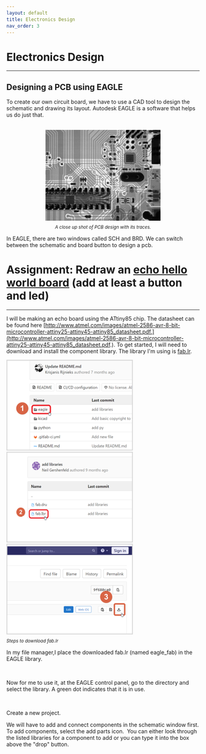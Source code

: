 ```yaml
---
layout: default
title: Electronics Design
nav_order: 3
---
```


# Electronics Design
---
## Designing a PCB using EAGLE

To create our own circuit board, we have to use a CAD tool to design the schematic and drawing its layout. Autodesk EAGLE is a software that helps us do just that. 

<br>
<center><img src="https://github.com/aloethere/EP1001/blob/gh-pages/images/pcb%20schematic.jfif?raw=true" width="300"/>
<br>
<sub><em>A close up shot of PCB design with its traces.</em></sub></center>

In EAGLE, there are two windows called SCH and BRD. We can switch between the schematic and board button to design a pcb.<img src="">  

# Assignment: Redraw an [echo hello world board](http://academy.cba.mit.edu/classes/embedded_programming/index.html#echo) (add at least a button and led)
---

I will be making an echo board using the ATtiny85 chip. The datasheet can be found here [http://www.atmel.com/images/atmel-2586-avr-8-bit-microcontroller-attiny25-attiny45-attiny85_datasheet.pdf.](http://www.atmel.com/images/atmel-2586-avr-8-bit-microcontroller-attiny25-attiny45-attiny85_datasheet.pdf.). To get started, I will need to download and install the component library. The library I'm using is [fab.lr](https://gitlab.fabcloud.org/pub/libraries/electronics).

<img src="https://github.com/aloethere/EP1001/blob/gh-pages/images/fab.lr%20step1.png?raw=true" width="330">
<img src="https://github.com/aloethere/EP1001/blob/gh-pages/images/fab.lr%20step%202.png?raw=true" width="330"><img src="https://github.com/aloethere/EP1001/blob/gh-pages/images/fab.lr%20step%203.png?raw=true" width="330">
<br><sub><em>Steps to download fab.lr</em></sub>

In my file manager,I place the downloaded fab.lr (named eagle_fab) in the EAGLE library.

<img src="" width="330"> 

Now for me to use it, at the EAGLE control panel, go to the directory and select the library. A green dot indicates that it is in use. 

<img src="" width="330">

Create a new project.

We will have to add and connect components in the schematic window first. To add components, select the add parts icon. <img src=""> You can either look through the listed libraries for a component to add or you can type it into the box above the "drop" button.

<img src="" width="330">



 







